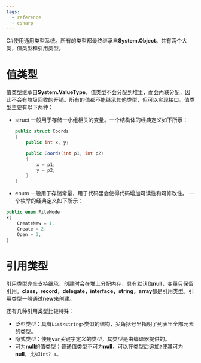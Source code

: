```yaml
---
tags:
  - reference
  - csharp
---
```

C#使用通用类型系统。所有的类型都最终继承自**System.Object**。共有两个大类，值类型和引用类型。

# 值类型

值类型继承自**System.ValueType**，值类型不会分配到堆里，而会內联分配，因此不会有垃圾回收的开销。所有的值都不能继承其他类型，但可以实现接口。值类型主要有以下两种：

- struct
	一般用于存储一小组相关的变量。一个结构体的经典定义如下所示：

	```csharp
	public struct Coords
	{
		public int x, y;
	
		public Coords(int p1, int p2)
		{
			x = p1;
			y = p2;
		}
	}
	```

- enum
一般用于存储常量，用于代码里会使得代码增加可读性和可修改性。 一个枚举的经典定义如下所示：

```csharp
public enum FileMode
k{
	CreateNew = 1,
	Create = 2,
	Open = 3,
}
```


# 引用类型

引用类型完全支持继承，创建时会在堆上分配内存，具有默认值**null**，变量只保留引用。**class，record，delegate，interface，string，array**都是引用类型。引用类型一般通过**new**来创建。

还有几种引用类型比较特殊：
- 泛型类型：具有`List<string>`类似的结构，尖角括号里指明了列表里全部元素的类型。
- 隐式类型：使用**var**关键字定义的类型，其类型是由编译器提供的。
- 可为**null**的值类型：普通值类型不可为**null**，可以在类型后追加`?`使其可为**null**，比如`int? a`。